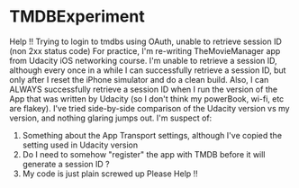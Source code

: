# TMDBExperiment
Help !! Trying to login to tmdbs using OAuth, unable to retrieve session ID (non 2xx status code)
For practice, I'm re-writing TheMovieManager app from Udacity iOS networking course. I'm unable to 
retrieve a session ID, although every once in a while I can successfully retrieve a session ID, but
only after I reset the iPhone simulator and do a clean build.
Also, I can ALWAYS successfully retrieve a session ID when I run the version of the App that was
written by Udacity (so I don't think my powerBook, wi-fi, etc are flakey). I've tried side-by-side comparison
of the Udacity version vs my version, and nothing glaring jumps out.
I'm suspect of:
  1) Something about the App Transport settings, although I've copied the setting used in Udacity version
  2) Do I need to somehow "register" the app with TMDB before it will generate a session ID ?
  3) My code is just plain screwed up
Please Help !!
